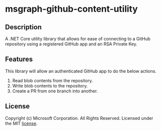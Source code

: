# msgraph-github-content-utility
## Description
A .NET Core utility library that allows for ease of connecting to a GitHub repository using a registered GitHub app and an RSA Private Key.

## Features
This library will allow an authenticated GitHub app to do the below actions.
1. Read blob contents from the repository.
1. Write blob contents to the repository.
1. Create a PR from one branch into another.

## License

Copyright (c) Microsoft Corporation. All Rights Reserved. Licensed under the MIT [license](LICENSE).